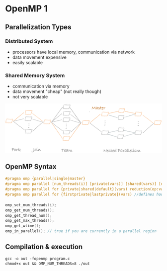 # OpenMP 1

## Parallelization Types

### Distributed System

- processors have local memory, communication via network
- data movement expensive
- easily scalable

### Shared Memory System

- communication via memory
- data movement "cheap" (not really though)
- not very scalable

![threads](threads.png)

## OpenMP Syntax

```C
#pragma omp {parallel|single|master}
#pragma omp parallel [num_threads(i)] [private(vars)] [shared(vars)] [default(none|shared|private)] [if(expr)] //default none means that all vars needed to have an explicit scope, nothing is assumed
#pragma omp parallel for {private|shared|default}(vars) reduction(op:var)//define scope of variables used in for loop, they need to be defined beforehand. Specify reduction p.e. (+:a)
#pragma omp parallel for {firstprivate|lastprivate}(vars) //defines how vars are initialized and which value is returned to outside of the parallel region. A variable can be both firstprivate and lastprivate

omp_set_num_threads(i);
omp_get_num_threads();
omp_get_thread_num();
omp_get_max_threads();
omp_get_wtime();
omp_in_parallel(); // true if you are currently in a parallel region
```

## Compilation & execution

```
gcc -o out -fopenmp program.c
chmod+x out && OMP_NUM_THREADS=8 ./out
```

